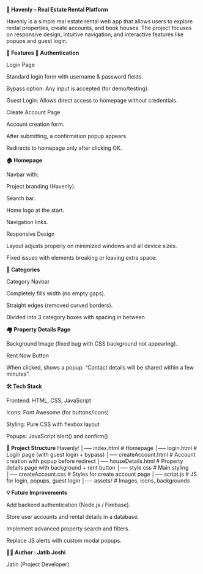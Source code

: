 **🏡 Havenly – Real Estate Rental Platform**

Havenly is a simple real estate rental web app that allows users to explore rental properties, create accounts, and book houses. The project focuses on responsive design, intuitive navigation, and interactive features like popups and guest login.

**🚀 Features
🔑 Authentication**

Login Page

Standard login form with username & password fields.

Bypass option: Any input is accepted (for demo/testing).

Guest Login: Allows direct access to homepage without credentials.

Create Account Page

Account creation form.

After submitting, a confirmation popup appears.

Redirects to homepage only after clicking OK.

**🏠 Homepage**

Navbar with:

Project branding (Havenly).

Search bar.

Home logo at the start.

Navigation links.

Responsive Design

Layout adjusts properly on minimized windows and all device sizes.

Fixed issues with elements breaking or leaving extra space.

**📂 Categories**

Category Navbar

Completely fills width (no empty gaps).

Straight edges (removed curved borders).

Divided into 3 category boxes with spacing in between.

**🏘️ Property Details Page**

Background Image (fixed bug with CSS background not appearing).

Rent Now Button

When clicked, shows a popup: “Contact details will be shared within a few minutes”.

**🛠️ Tech Stack**

Frontend: HTML, CSS, JavaScript

Icons: Font Awesome (for buttons/icons)

Styling: Pure CSS with flexbox layout

Popups: JavaScript alert() and confirm()

**📂 Project Structure**
Havenly/
│── index.html         # Homepage
│── login.html         # Login page (with guest login + bypass)
│── createAccount.html # Account creation with popup before redirect
│── houseDetails.html  # Property details page with background + rent button
│── style.css          # Main styling
│── createAccount.css  # Styles for create account page
│── script.js          # JS for login, popups, guest login
│── assets/            # Images, icons, backgrounds

**💡 Future Improvements**

Add backend authentication (Node.js / Firebase).

Store user accounts and rental details in a database.

Implement advanced property search and filters.

Replace JS alerts with custom modal popups.

**👨‍💻 Author : Jatib Joshi**

Jatin (Project Developer)

